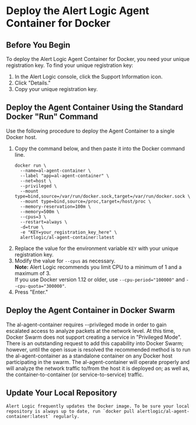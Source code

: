 # Deploy the Alert Logic Agent Container for Docker

## Before You Begin
To deploy the Alert Logic Agent Container for Docker, you need your unique registration key. To find your unique registration key:

1. In the Alert Logic console, click the Support Information icon.
2. Click "Details."
3. Copy your unique registration key.

## Deploy the Agent Container Using the Standard Docker "Run" Command
Use the following procedure to deploy the Agent Container to a single Docker host.

1. Copy the command below, and then paste it into the Docker command line.
	```
	docker run \
	  --name=al-agent-container \
	  --label "app=al-agent-container" \
	  --net=host \
	  --privileged \
	  --mount type=bind,source=/var/run/docker.sock,target=/var/run/docker.sock \
	  --mount type=bind,source=/proc,target=/host/proc \
	  --memory-reservation=100m \
	  --memory=500m \
	  --cpus=3 \
	  --restart=always \
	  -d=true \
	  -e "KEY=your_registration_key_here" \
	  alertlogic/al-agent-container:latest
	```
2. Replace the value for the environment variable `KEY` with your unique registration key.
3. Modify the value for `--cpus` as necessary. <br/>
**Note:** Alert Logic recommends you limit CPU to a minimum of 1 and a maximum of 3. <br/>
	If you use Docker version 1.12 or older, use `--cpu-period="100000"` and `--cpu-quota="300000"`.
4. Press "Enter."

## Deploy the Agent Container in Docker Swarm
The al-agent-container requires --privileged mode in order to gain escalated access to analyze packets at the network level.  At this time, Docker Swarm does not support creating a service in "Privileged Mode".  There is an outstanding request to add this capability into Docker Swarm; however, until the open issue is resolved the recommended method is to run the al-agent-container as a standalone container on any Docker host participating in the swarm.  The al-agent-container will operate properly and will analyze the network traffic to/from the host it is deployed on; as well as, the container-to-container (or service-to-service) traffic.

## Update Your Local Repository
	Alert Logic frequently updates the Docker image. To be sure your local repository is always up to date, run `docker pull alertlogic/al-agent-container:latest` regularly.
